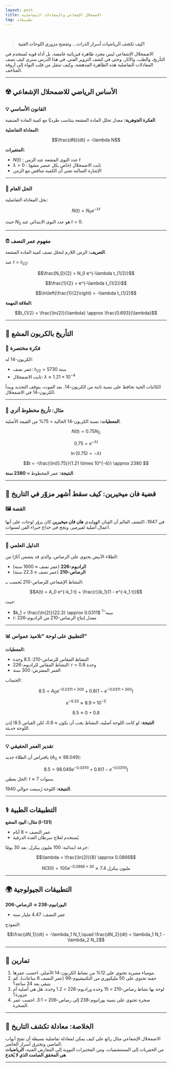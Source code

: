 ```yaml
---
layout: post
title: الاضمحلال الإشعاعي والمعادلات التفاضلية 
tag: تطبيقات
---
```


<br>

> **كيف تكشف الرياضيات أسرار الذرات... وتفضح مزوري اللوحات الفنية!**

الاضمحلال الإشعاعي ليس مجرد ظاهرة فيزيائية غامضة، بل أداة قوية تُستخدم في التأريخ، والطب، والآثار، وحتى في كشف التزوير الفني. في هذا الدرس سنرى كيف تصف المعادلات التفاضلية هذه الظاهرة المدهشة، وكيف تنتقل من قلب النواة إلى أروقة المتاحف.

---

## ☢️ الأساس الرياضي للاضمحلال الإشعاعي

### 💡 القانون الأساسي

**الفكرة الجوهرية:** معدل تحلل المادة المشعة يتناسب طرديًا مع كمية المادة المتبقية.

**المعادلة التفاضلية:**

$$\frac{dN}{dt} = -\lambda N$$

**المتغيرات:**
- $N(t)$ : عدد النوى المشعة عند الزمن $t$
- $\lambda > 0$ : ثابت الاضمحلال (خاص بكل عنصر مشع)
- الإشارة السالبة تعني أن الكمية تتناقص مع الزمن

---

### 🔧 الحل العام

بحل المعادلة التفاضلية:

$$N(t) = N_0 e^{-\lambda t}$$

حيث $N_0$ هو عدد النوى الابتدائي عند $t = 0$.

---

### ⏰ مفهوم عمر النصف

**التعريف:** الزمن اللازم لتحلل نصف كمية المادة المشعة.

عند $t = t_{1/2}$:

$$\frac{N_0}{2} = N_0 e^{-\lambda t_{1/2}}$$

$$\frac{1}{2} = e^{-\lambda t_{1/2}}$$

$$\ln\left(\frac{1}{2}\right) = -\lambda t_{1/2}$$

**العلاقة المهمة:**

$$t_{1/2} = \frac{\ln(2)}{\lambda} \approx \frac{0.693}{\lambda}$$

---

## 🏺 التأريخ بالكربون المشع

### 📅 فكرة مختصرة

الكربون-14 له:
- عمر نصف: $t_{1/2} = 5730$ سنة
- ثابت الاضمحلال: $\lambda \approx 1.21 \times 10^{-4}$ 

الكائنات الحية تحافظ على نسبة ثابتة من الكربون-14. بعد الموت، يتوقف التجديد ويبدأ الكربون-14 في الاضمحلال.

---

### 🧮 مثال: تأريخ مخطوط أثري

**المعطيات:** نسبة الكربون-14 الحالية = 75% من القيمة الأصلية.

$$N(t) = 0.75 N_0$$

$$0.75 = e^{-\lambda t}$$

$$\ln(0.75) = -\lambda t$$

$$t = -\frac{\ln(0.75)}{1.21 \times 10^{-4}} \approx 2380  $$

**النتيجة:** عمر المخطوط ≈ **2380 سنة**.

---

## 🎨 قضية فان ميخيرين: كيف سقط أشهر مزوّر في التاريخ

### 🖼️ القصة

في 1947، اكتشف العالم أن الفنان الهولندي **هان فان ميخيرين** كان يزوّر لوحات على أنها أعمال أصلية لفيرمير، ونجح في خداع خبراء الفن لسنوات.

---

### 🔬 الدليل العلمي

الطلاء الأبيض يحتوي على الرصاص، والذي قد يتضمن آثارًا من:
- **الراديوم-226** (عمر نصف ≈ 1600 سنة)
- **الرصاص-210** (عمر نصف ≈ 22.3 سنة)

النشاط الإشعاعي للرصاص-210 يُحسب بـ:

$$A(t) = A_0 e^{-k_1 t} + \frac{r}{k_1}(1 - e^{-k_1 t})$$

حيث:
- $k_1 = \frac{\ln(2)}{22.3} \approx 0.0311$ سنة$^{-1}$
- $r$: معدل إنتاج الرصاص-210 من الراديوم-226

---

### 📊 التطبيق على لوحة "تلاميذ عمواس"

**المعطيات:**
- النشاط المقاس للرصاص-210: $8.5$ وحدة
- النشاط المقاس للراديوم-226: $r = 0.8$ وحدة
- العمر المفترض: 300 سنة

الحساب:

$$8.5 = A_0 e^{-0.0311 \times 300} + 0.8(1 - e^{-0.0311 \times 300})$$

$$e^{-9.33} \approx 8.9\times 10^{-5}$$

$$8.5 \approx 0 + 0.8$$

**النتيجة:** لو كانت اللوحة أصلية، النشاط يجب أن يكون ≈ 0.8، لكن القياس 8.5! إذن اللوحة حديثة.

---

### 💡 تقدير العمر الحقيقي

بافتراض أن الطلاء جديد ($A_0 \approx 98.049$):

$$8.5 = 98.049 e^{-0.0311 t} + 0.8(1 - e^{-0.0311 t})$$

الحل يعطي: $t \approx 7\ \text{سنوات}$.

**النتيجة:** اللوحة رُسمت حوالي 1940.

---

## ⚕️ التطبيقات الطبية

**مثال: اليود المشع (I-131)**  
- عمر النصف = 8 أيام  
- يُستخدم لعلاج سرطان الغدة الدرقية  

جرعة ابتدائية: $100$ مليون بيكرل. بعد 30 يومًا:

$$\lambda = \frac{\ln(2)}{8} \approx 0.0866$$

$$N(30) = 100 e^{-0.0866 \times 30} \approx 7.4\ \text{مليون بيكرل}$$

---

## 🌍 التطبيقات الجيولوجية

**اليورانيوم-238 → الرصاص-206**  
- عمر النصف: 4.47 مليار سنة  

النموذج:

$$\frac{dN_1}{dt} = -\lambda_1 N_1,\quad \frac{dN_2}{dt} = \lambda_1 N_1 - \lambda_2 N_2$$

---

## 🎯 تمارين

1. مومياء مصرية تحتوي على 12% من نشاط الكربون-14 الأصلي. احسب عمرها.  
2. حقنة تحتوي على 50 مليكيوري من التكنيشيوم-99 (عمر النصف 6 ساعات). كم يتبقى بعد 24 ساعة؟  
3. لوحة بها نشاط رصاص-210 = 15 وحدة وراديوم-226 = 1.2 وحدة. هل هي أصلية أم مزورة؟  
4. صخرة تحتوي على نسبة يورانيوم-238 إلى رصاص-206 = 3:1. احسب عمر الصخرة.

---

## 🔬 الخلاصة: معادلة تكشف التاريخ

الاضمحلال الإشعاعي مثال رائع على كيف يمكن لمعادلة تفاضلية بسيطة أن تفتح أبواب الماضي وتخترق أسرار الحاضر.  
من الحفريات إلى المستشفيات، ومن المختبرات النووية إلى المعارض الفنية، **الرياضيات هي المحقق الصامت الذي لا يُخدع**.

---

